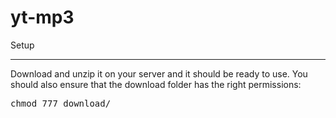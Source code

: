 # yt-mp3
Setup
<br>
<hr>
Download and unzip it on your server and it should be ready to use.
You should also ensure that the download folder has the right permissions:
<pre>
chmod 777 download/
</pre>




